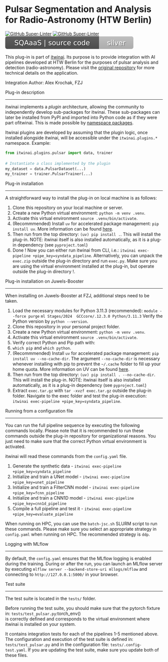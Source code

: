 # Pulsar Segmentation and Analysis for Radio-Astronomy (HTW Berlin)

[![GitHub Super-Linter](https://github.com/interTwin-eu/itwinai-plugin-template/actions/workflows/lint.yml/badge.svg)](https://github.com/marketplace/actions/super-linter)
[![GitHub Super-Linter](https://github.com/interTwin-eu/itwinai-plugin-template/actions/workflows/check-links.yml/badge.svg)](https://github.com/marketplace/actions/markdown-link-check)
[![SQAaaS source code](https://github.com/EOSC-synergy/itwinai-plugin-template.assess.sqaaas/raw/main/.badge/status_shields.svg)](https://sqaaas.eosc-synergy.eu/#/full-assessment/report/https://raw.githubusercontent.com/eosc-synergy/itwinai-plugin-template.assess.sqaaas/main/.report/assessment_output.json)

This plug-in is part of [itwinai](https://github.com/interTwin-eu/itwinai). Its purpose is
to provide integration with AI pipelines developed at HTW Berlin for the purposes
of pulsar analysis and detection (radio-astronomy).
Please visit the [original repository](https://gitlab.com/ml-ppa) for more technical
details on the application.

Integration Author: Alex Krochak, FZJ

Plug-in description

-----------------------------------------------------------------------------------------------
itwinai implements a *plugin* architecture, allowing the community to independently develop
sub-packages for itwinai. These sub-packages can later be installed from PyPI and imported
into Python code as if they were part ofitwinai. This is made possible by
[namespace packages](https://packaging.python.org/en/latest/guides/packaging-namespace-packages/).

Itwinai plugins are developed by assuming that the plugin logic,
once installed alongside itwinai, will be accessible under
the `itwinai.plugins.*` namespace. Example:

```python
from itwinai.plugins.pulsar import data, trainer

# Instantiate a class implemented by the plugin
my_dataset = data.PulsarDataset(...)
my_trainer = trainer.PulsarTrainer(...)
```

Plug-in installation

-----------------------------------------------------------------------------------------------

A straightforward way to install the plug-in on local machine is as follows:

1. Clone this repository on your local machine or server.
2. Create a new Python virtual environment: `python -m venv .venv`.
3. Activate this virtual environment `source .venv/bin/activate`.
4. (Recommmended) Install `uv` for accelerated package management: `pip install uv`.
More information can be found [here](https://docs.astral.sh/uv/).
5. Then run from the top directory: `(uv) pip install .`. This will install the plug-in.
NOTE: itwinai itself is also installed automatically,
as it is a plug-in dependency (see `pyproject.toml`)
6. Done ! Now you can either run itwinai from CLI, i.e.:
`itwinai exec-pipeline +pipe_key=syndata_pipeline`.
Alternatively, you can unpack the `exec.zip` outside the plug-in directory and run `exec.py`.
Make sure you are using the virtual environment installed at the plug-in,
but operate outside the plug-in directory !.


Plug-in installation on Juwels-Booster

-----------------------------------------------------------------------------------------------

When installing on Juwels-Booster at FZJ, additional steps need to be taken.

1. Load the necessary modules for Python 3.11.3 (recommended):
   `module --force purge`
   `ml Stages/2024  GCCcore/.12.3.0 Python/3.11.3`
   Verify the Python version by `python --version`.
3. Clone this repository in your personal project folder.
4. Create a new Python virtual environment: `python -m venv .venv`.
5. Activate this virtual environment `source .venv/bin/activate`.
6. Verify correct Python and Pip path with:
7. `which pip` and `which python`.
8. (Recommmended) Install `uv` for accelerated package management:
   `pip install uv --no-cache-dir`.
   The argument `--no-cache-dir` is necessary whenever installing with pip to prevent
   the `~/.cache` folder to fill up your home quota.
   More information on UV can be found [here](https://docs.astral.sh/uv/).
10. Then run from the top directory: `(uv) pip install . --no-cache-dir`.
    This will install the plug-in.
    NOTE: itwinai itself is also installed automatically,
    as it is a plug-in dependency (see `pyproject.toml`)
12. Extract `exec.tar.gz` with `tar -xvzf exec.tar.gz` outside the plug-in folder.
    Navigate to the exec folder and test the plug-in execution:
    `itwinai exec-pipeline +pipe_key=syndata_pipeline`.


Running from a configuration file

-----------------------------------------------------------------------------------------------

You can run the full pipeline sequence by executing the following commands locally.
Please note that it is recommended to run these commands outside the plug-in repository for
organizational reasons. You just need to make sure that the correct Python virtual environment
is activated.

itwinai will read these commands from the `config.yaml` file.

1. Generate the synthetic data            - `itwinai exec-pipeline +pipe_key=syndata_pipeline`
2. Initialize and train a UNet model      - `itwinai exec-pipeline +pipe_key=unet_pipeline`
3. Initialize and train a FilterCNN model - `itwinai exec-pipeline +pipe_key=fcnn_pipeline`
4. Initialize and train a CNN1D model     - `itwinai exec-pipeline +pipe_key=cnn1d_pipeline`
5. Compile a full pipeline and test it    - `itwinai exec-pipeline +pipe_key=evaluate_pipeline`

When running on HPC, you can use the `batch-jsc.sh` SLURM script to run these commands.
Please make sure you select an appropriate strategy in `config.yaml` when running on HPC.
The recommended strategy is `ddp`.


Logging with MLflow

-----------------------------------------------------------------------------------------------

By default, the `config.yaml` ensures that the MLflow logging is enabled during the training.
During or after the run, you can launch an MLflow server by executing
`mlflow server --backend-store-uri mllogs/mlflow` and connecting to `http://127.0.0.1:5000/`
in your browser.

Test suite

-----------------------------------------------------------------------------------------------

The test suite is located in the `tests/` folder.

Before running the test suite, you should make sure that the pytorch fixture in:
`tests/test_pulsar.py`:torch_env()  
is correctly defined and corresponds to the virtual environment where itwinai is
installed on your system.

It contains integration tests for each of the pipelines 1-5 mentioned above. The configuration
and execution of the test suite is defined in: `tests/test_pulsar.py` and
in the configuration file: `tests/.config-test.yaml`.
If you are updating the test suite, make sure you update both of these files.
